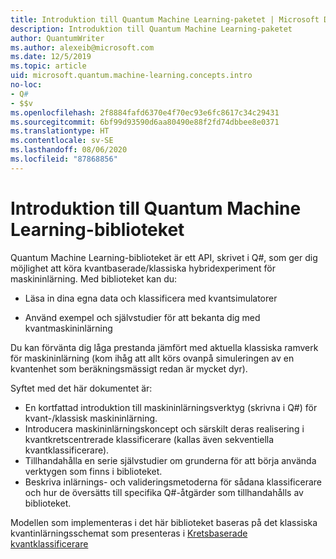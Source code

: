 ```yaml
---
title: Introduktion till Quantum Machine Learning-paketet | Microsoft Docs
description: Introduktion till Quantum Machine Learning-paketet
author: QuantumWriter
ms.author: alexeib@microsoft.com
ms.date: 12/5/2019
ms.topic: article
uid: microsoft.quantum.machine-learning.concepts.intro
no-loc:
- Q#
- $$v
ms.openlocfilehash: 2f8884fafd6370e4f70ec93e6fc8617c34c29431
ms.sourcegitcommit: 6bf99d93590d6aa80490e88f2fd74dbbee8e0371
ms.translationtype: HT
ms.contentlocale: sv-SE
ms.lasthandoff: 08/06/2020
ms.locfileid: "87868856"
---
```

# <a name="introduction-to-the-quantum-machine-learning-library"></a>Introduktion till Quantum Machine Learning-biblioteket

Quantum Machine Learning-biblioteket är ett API, skrivet i Q#, som ger dig möjlighet att köra kvantbaserade/klassiska hybridexperiment för maskininlärning. Med biblioteket kan du:

- Läsa in dina egna data och klassificera med kvantsimulatorer

- Använd exempel och självstudier för att bekanta dig med kvantmaskininlärning

Du kan förvänta dig låga prestanda jämfört med aktuella klassiska ramverk för maskininlärning (kom ihåg att allt körs ovanpå simuleringen av en kvantenhet som beräkningsmässigt redan är mycket dyr).

Syftet med det här dokumentet är:

- En kortfattad introduktion till maskininlärningsverktyg (skrivna i Q\#) för kvant-/klassisk maskininlärning.
- Introducera maskininlärningskoncept och särskilt deras realisering i kvantkretscentrerade klassificerare (kallas även sekventiella kvantklassificerare).
- Tillhandahålla en serie självstudier om grunderna för att börja använda verktygen som finns i biblioteket.
- Beskriva inlärnings- och valideringsmetoderna för sådana klassificerare och hur de översätts till specifika Q\#-åtgärder som tillhandahålls av biblioteket.

Modellen som implementeras i det här biblioteket baseras på det klassiska kvantinlärningsschemat som presenteras i [Kretsbaserade kvantklassificerare](https://arxiv.org/abs/1804.00633)
